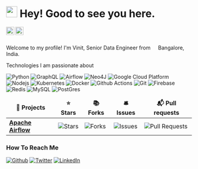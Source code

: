 <h1><img src="https://emojis.slackmojis.com/emojis/images/1531849430/4246/blob-sunglasses.gif?1531849430" width="30"/> Hey! Good to see you here.</h1>


<a href="https://twitter.com/vinitpayal">
  <img align="left" alt="Vinit Payal | Twitter" width="22px" src="https://raw.githubusercontent.com/peterthehan/peterthehan/master/assets/twitter.svg" />
</a>
<a href="https://www.linkedin.com/in/vinitpayal/">
  <img align="left" alt="Abhishek's LinkedIN" width="22px" src="https://raw.githubusercontent.com/peterthehan/peterthehan/master/assets/linkedin.svg" />
</a>

<br />
<br />

Welcome to my profile! 
I'm Vinit, Senior Data Engineer from <img src="https://cdn-icons-png.flaticon.com/512/299/299702.png" width="13"/> Bangalore, India.

Technologies I am passionate about
<p>
<img alt="Python" src="https://img.shields.io/badge/-Python3.7-46a2f1?style=flat-square&logo=python&logoColor=white" />
<img alt="GraphQL" src="https://img.shields.io/badge/-GraphQL-E10098?style=flat-square&logo=graphql&logoColor=white" />
<img alt="Airflow" src="https://img.shields.io/badge/Apache%20Airflow-017CEE?style=flat-square&logo=Apache%20Airflow&logoColor=white" />
<img alt="Neo4J" src="https://img.shields.io/badge/Neo4j-008CC1?style=flat-square&logo=neo4j&logoColor=white" />
<img alt="Google Cloud Platform" src="https://img.shields.io/badge/-Google_Cloud_Platform-1a73e8?style=flat-square&logo=google-cloud&logoColor=white" />
<img alt="Nodejs" src="https://img.shields.io/badge/-Nodejs-43853d?style=flat-square&logo=Node.js&logoColor=white" />
<img alt="Kubernetes" src="https://img.shields.io/badge/-Kubernetes-46a2f1?style=flat-square&logo=kubernetes&logoColor=white" />
<img alt="Docker" src="https://img.shields.io/badge/-Docker-46a2f1?style=flat-square&logo=docker&logoColor=white" />
<img alt="Github Actions" src="https://img.shields.io/badge/-Github_Actions-2088FF?style=flat-square&logo=github-actions&logoColor=white" />
<img alt="Git" src="https://img.shields.io/badge/-Git-F05032?style=flat-square&logo=git&logoColor=white" />
<img alt="Firebase" src="https://img.shields.io/badge/Firebase-039BE5?style=flat-square&logo=Firebase&logoColor=white" />
<img alt="Redis" src="https://img.shields.io/badge/Redis-%23DD0031.svg?style=flat-square&logo=redis&logoColor=white" />
<img alt="MySQL" src="https://img.shields.io/badge/MySQL-%2300f.svg?style=flat-square&logo=mysql&logoColor=white" />
<img alt="PostGres" src="https://img.shields.io/badge/PostGres-%23316192.svg?style=flat-square&logo=postgresql&logoColor=white" />
</p>

<table>
  <thead align="center">
    <tr border: none;>
      <td><b>🎁 Projects</b></td>
      <td><b>⭐ Stars</b></td>
      <td><b>📚 Forks</b></td>
      <td><b>🛎 Issues</b></td>
      <td><b>📬 Pull requests</b></td>
    </tr>
  </thead>
  <tbody>
    <tr>
      <td><a href="https://github.com/apache/airflow"><b>Apache Airflow</b></a></td>
      <td><img alt="Stars" src="https://img.shields.io/github/stars/apache/airflow?style=flat-square&labelColor=343b4"/></td>
      <td><img alt="Forks" src="https://img.shields.io/github/forks/apache/airflow?style=flat-square&labelColor=343b41"/></td>
      <td><img alt="Issues" src="https://img.shields.io/github/issues/apache/airflow?style=flat-square&labelColor=343b41"/></td>
      <td><img alt="Pull Requests" src="https://img.shields.io/github/issues-pr/apache/airflow?style=flat-square&labelColor=343b41"/></td>
    </tr>
  </tbody>
</table>

<h3>How To Reach Me</h3>
<p><a href="https://github.com/vinitpayal" target="_blank"><img alt="Github" src="https://img.shields.io/badge/GitHub-%2312100E.svg?&style=for-the-badge&logo=Github&logoColor=white" /></a> <a href="https://twitter.com/vinitpayal" target="_blank"><img alt="Twitter" src="https://img.shields.io/badge/twitter-%231DA1F2.svg?&style=for-the-badge&logo=twitter&logoColor=white" /></a> <a href="https://www.linkedin.com/in/vinitpayal" target="_blank"><img alt="LinkedIn" src="https://img.shields.io/badge/linkedin-%230077B5.svg?&style=for-the-badge&logo=linkedin&logoColor=white" /></a>
</p>

<!--
**vinitpayal/vinitpayal** is a ✨ _special_ ✨ repository because its `README.md` (this file) appears on your GitHub profile.

Here are some ideas to get you started:

- 🔭 I’m currently working on ...
- 🌱 I’m currently learning ...
- 👯 I’m looking to collaborate on ...
- 🤔 I’m looking for help with ...
- 💬 Ask me about ...
- 📫 How to reach me: ...
- 😄 Pronouns: ...
- ⚡ Fun fact: ...
-->
